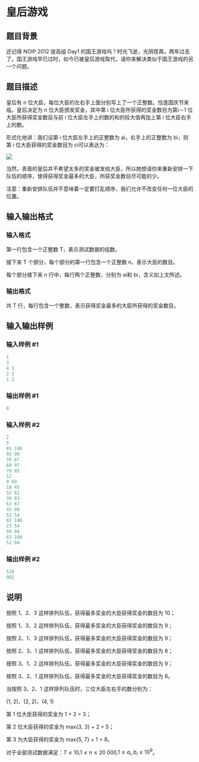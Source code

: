 # 皇后游戏

## 题目背景

还记得 NOIP 2012 提高组 Day1 的国王游戏吗？时光飞逝，光阴荏苒，两年过去了。国王游戏早已过时，如今已被皇后游戏取代，请你来解决类似于国王游戏的另一个问题。

## 题目描述

皇后有 n 位大臣，每位大臣的左右手上面分别写上了一个正整数。恰逢国庆节来临，皇后决定为 n 位大臣颁发奖金，其中第 i 位大臣所获得的奖金数目为第i－1 位大臣所获得奖金数目与前 i 位大臣左手上的数的和的较大值再加上第 i 位大臣右手上的数。

形式化地讲：我们设第 i 位大臣左手上的正整数为 ai，右手上的正整数为 bi，则第 i 位大臣获得的奖金数目为 ci可以表达为：

![](https://cdn.luogu.com.cn/upload/pic/1257.png)

当然，吝啬的皇后并不希望太多的奖金被发给大臣，所以她想请你来重新安排一下队伍的顺序，使得获得奖金最多的大臣，所获奖金数目尽可能的少。

注意：重新安排队伍并不意味着一定要打乱顺序，我们允许不改变任何一位大臣的位置。

## 输入输出格式

### 输入格式

第一行包含一个正整数 T，表示测试数据的组数。

接下来 T 个部分，每个部分的第一行包含一个正整数 n，表示大臣的数目。

每个部分接下来 n 行中，每行两个正整数，分别为 ai和 bi，含义如上文所述。

### 输出格式

共 T 行，每行包含一个整数，表示获得奖金最多的大臣所获得的奖金数目。

## 输入输出样例

### 输入样例 #1

```cpp
1
3
4 1
2 2
1 2
```


### 输出样例 #1

```cpp
8
```


### 输入样例 #2

```cpp
2
5
85 100
95 99
76 87
60 97
79 85
12
9 68
18 45
52 61
39 83
63 67
45 99
52 54
82 100
23 54
99 94
63 100
52 68
```


### 输出样例 #2

```cpp
528
902
```


## 说明

按照 1、2、3 这样排列队伍，获得最多奖金的大臣获得奖金的数目为 10；

按照 1、3、2 这样排列队伍，获得最多奖金的大臣获得奖金的数目为 9；

按照 2、1、3 这样排列队伍，获得最多奖金的大臣获得奖金的数目为 9；

按照 2、3、1 这样排列队伍，获得最多奖金的大臣获得奖金的数目为 8；

按照 3、1、2 这样排列队伍，获得最多奖金的大臣获得奖金的数目为 9；

按照 3、2、1 这样排列队伍，获得最多奖金的大臣获得奖金的数目为 8。

当按照 3、2、1 这样排列队伍时，三位大臣左右手的数分别为：

(1, 2)、(2, 2)、(4, 1)

第 1 位大臣获得的奖金为 1 + 2 = 3；

第 2 位大臣获得的奖金为 max{3, 3} + 2 = 5；

第 3 为大臣获得的奖金为 max{5, 7} + 1 = 8。

对于全部测试数据满足：$T \le 10$,$1 \le n \le 20\ 000$,$1 \le a_i, b_i \le 10^9$。

